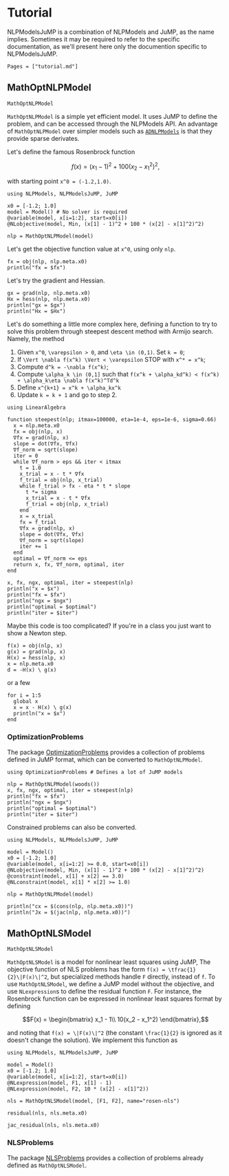 # Tutorial

NLPModelsJuMP is a combination of NLPModels and JuMP, as the name implies.
Sometimes it may be required to refer to the specific documentation, as we'll present
here only the documention specific to NLPModelsJuMP.

```@contents
Pages = ["tutorial.md"]
```

## MathOptNLPModel

```@docs
MathOptNLPModel
```

`MathOptNLPModel` is a simple yet efficient model. It uses JuMP to define the problem,
and can be accessed through the NLPModels API.
An advantage of `MathOptNLPModel` over simpler models such as [`ADNLPModels`](https://github.com/JuliaSmoothOptimizers/ADNLPModels.jl) is that
they provide sparse derivates.

Let's define the famous Rosenbrock function
```math
f(x) = (x_1 - 1)^2 + 100(x_2 - x_1^2)^2,
```
with starting point ``x^0 = (-1.2,1.0)``.

```@example jumpnlp
using NLPModels, NLPModelsJuMP, JuMP

x0 = [-1.2; 1.0]
model = Model() # No solver is required
@variable(model, x[i=1:2], start=x0[i])
@NLobjective(model, Min, (x[1] - 1)^2 + 100 * (x[2] - x[1]^2)^2)

nlp = MathOptNLPModel(model)
```

Let's get the objective function value at ``x^0``, using only `nlp`.

```@example jumpnlp
fx = obj(nlp, nlp.meta.x0)
println("fx = $fx")
```

Let's try the gradient and Hessian.

```@example jumpnlp
gx = grad(nlp, nlp.meta.x0)
Hx = hess(nlp, nlp.meta.x0)
println("gx = $gx")
println("Hx = $Hx")
```

Let's do something a little more complex here, defining a function to try to
solve this problem through steepest descent method with Armijo search.
Namely, the method

1. Given ``x^0``, ``\varepsilon > 0``, and ``\eta \in (0,1)``. Set ``k = 0``;
2. If ``\Vert \nabla f(x^k) \Vert < \varepsilon`` STOP with ``x^* = x^k``;
3. Compute ``d^k = -\nabla f(x^k)``;
4. Compute ``\alpha_k \in (0,1]`` such that ``f(x^k + \alpha_kd^k) < f(x^k) + \alpha_k\eta \nabla f(x^k)^Td^k``
5. Define ``x^{k+1} = x^k + \alpha_kx^k``
6. Update ``k = k + 1`` and go to step 2.

```@example jumpnlp
using LinearAlgebra

function steepest(nlp; itmax=100000, eta=1e-4, eps=1e-6, sigma=0.66)
  x = nlp.meta.x0
  fx = obj(nlp, x)
  ∇fx = grad(nlp, x)
  slope = dot(∇fx, ∇fx)
  ∇f_norm = sqrt(slope)
  iter = 0
  while ∇f_norm > eps && iter < itmax
    t = 1.0
    x_trial = x - t * ∇fx
    f_trial = obj(nlp, x_trial)
    while f_trial > fx - eta * t * slope
      t *= sigma
      x_trial = x - t * ∇fx
      f_trial = obj(nlp, x_trial)
    end
    x = x_trial
    fx = f_trial
    ∇fx = grad(nlp, x)
    slope = dot(∇fx, ∇fx)
    ∇f_norm = sqrt(slope)
    iter += 1
  end
  optimal = ∇f_norm <= eps
  return x, fx, ∇f_norm, optimal, iter
end

x, fx, ngx, optimal, iter = steepest(nlp)
println("x = $x")
println("fx = $fx")
println("ngx = $ngx")
println("optimal = $optimal")
println("iter = $iter")
```

Maybe this code is too complicated? If you're in a class you just want to show a
Newton step.

```@example jumpnlp
f(x) = obj(nlp, x)
g(x) = grad(nlp, x)
H(x) = hess(nlp, x)
x = nlp.meta.x0
d = -H(x) \ g(x)
```

or a few

```@example jumpnlp
for i = 1:5
  global x
  x = x - H(x) \ g(x)
  println("x = $x")
end
```

### OptimizationProblems

The package
[OptimizationProblems](https://github.com/JuliaSmoothOptimizers/OptimizationProblems.jl)
provides a collection of problems defined in JuMP format, which can be converted
to `MathOptNLPModel`.

```@example jumpnlp
using OptimizationProblems # Defines a lot of JuMP models

nlp = MathOptNLPModel(woods())
x, fx, ngx, optimal, iter = steepest(nlp)
println("fx = $fx")
println("ngx = $ngx")
println("optimal = $optimal")
println("iter = $iter")
```

Constrained problems can also be converted.

```@example jumpnlp2
using NLPModels, NLPModelsJuMP, JuMP

model = Model()
x0 = [-1.2; 1.0]
@variable(model, x[i=1:2] >= 0.0, start=x0[i])
@NLobjective(model, Min, (x[1] - 1)^2 + 100 * (x[2] - x[1]^2)^2)
@constraint(model, x[1] + x[2] == 3.0)
@NLconstraint(model, x[1] * x[2] >= 1.0)

nlp = MathOptNLPModel(model)

println("cx = $(cons(nlp, nlp.meta.x0))")
println("Jx = $(jac(nlp, nlp.meta.x0))")
```

## MathOptNLSModel

```@docs
MathOptNLSModel
```

`MathOptNLSModel` is a model for nonlinear least squares using JuMP, The objective
function of NLS problems has the form ``f(x) = \tfrac{1}{2}\|F(x)\|^2``, but specialized
methods handle ``F`` directly, instead of ``f``.
To use `MathOptNLSModel`, we define a JuMP model without the objective, and use `NLexpression`s to
define the residual function ``F``.
For instance, the Rosenbrock function can be expressed in nonlinear least squares format by
defining
```math
F(x) = \begin{bmatrix} x_1 - 1\\ 10(x_2 - x_1^2) \end{bmatrix},
```
and noting that ``f(x) = \|F(x)\|^2`` (the constant ``\frac{1}{2}`` is ignored as it
doesn't change the solution).
We implement this function as

```@example nls
using NLPModels, NLPModelsJuMP, JuMP

model = Model()
x0 = [-1.2; 1.0]
@variable(model, x[i=1:2], start=x0[i])
@NLexpression(model, F1, x[1] - 1)
@NLexpression(model, F2, 10 * (x[2] - x[1]^2))

nls = MathOptNLSModel(model, [F1, F2], name="rosen-nls")

residual(nls, nls.meta.x0)
```

```@example nls
jac_residual(nls, nls.meta.x0)
```

### NLSProblems

The package
[NLSProblems](https://github.com/JuliaSmoothOptimizers/NLSProblems.jl)
provides a collection of problems already defined as `MathOptNLSModel`.